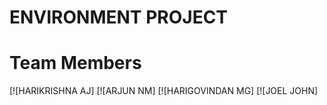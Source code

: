 # ENVIRONMENT PROJECT

# Team Members
[![HARIKRISHNA AJ]
[![ARJUN NM]
[![HARIGOVINDAN MG]
[![JOEL JOHN]
